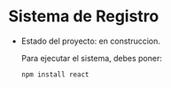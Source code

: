 <h1> Sistema de Registro </h1>

- Estado del proyecto: en construccion.

  Para ejecutar el sistema, debes poner:

  ``` npm install react ```
